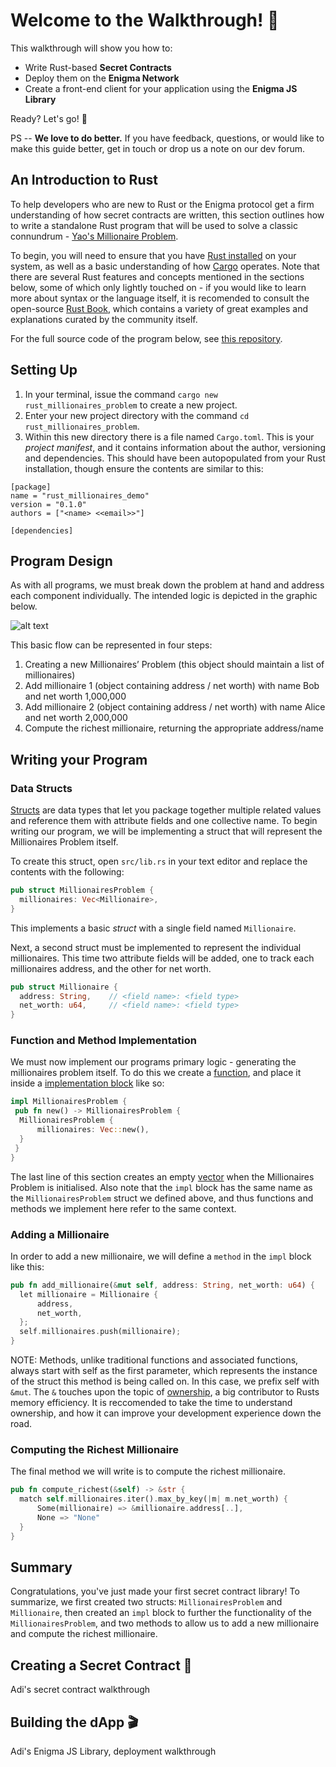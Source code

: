 ﻿# Welcome to the Walkthrough! 📍

This walkthrough will show you how to:

 - Write Rust-based **Secret Contracts** 
 - Deploy them on the **Enigma Network** 
 - Create a front-end client for your application using the **Enigma JS Library**

Ready? Let's go!  🚀 

PS -- **We love to do better.** If you have feedback, questions, or would like to make this guide better, get in touch or drop us a note on our dev forum. 

## An Introduction to Rust
To help developers who are new to Rust or the Enigma protocol get a firm understanding of how secret contracts are written, this section outlines how to write a standalone Rust program that will be used to solve a classic connundrum - [Yao's Millionaire Problem](https://en.wikipedia.org/wiki/Yao%27s_Millionaires%27_Problem).

To begin, you will need to ensure that you have [Rust installed](https://www.rust-lang.org/tools/install) on your system, as well as a basic understanding of how [Cargo](https://github.com/rust-lang/cargo) operates. Note that there are several Rust features and concepts mentioned in the sections below, some of which only lightly touched on - if you would like to learn more about syntax or the language itself, it is recomended to consult the open-source [Rust Book](https://doc.rust-lang.org/book/ch00-00-introduction.html), which contains a variety of great examples and explanations curated by the community itself.

For the full source code of the program below, see [this repository](#).
## Setting Up
1. In your terminal, issue the command ``cargo new rust_millionaires_problem`` to create a new project.
2. Enter your new project directory with the command ``cd rust_millionaires_problem``.
3. Within this new directory there is a file named ``Cargo.toml``. This is your *project manifest*, and it contains information about the author, versioning and dependencies. This should have been autopopulated from your Rust installation, though ensure the contents are similar to this:
```
[package]
name = "rust_millionaires_demo"
version = "0.1.0"
authors = ["<name> <<email>>"]

[dependencies]
```
## Program Design
As with all programs, we must break down the problem at hand and address each component individually. The intended logic is depicted in the graphic below.

![alt text](https://i.imgur.com/SB6ZGc5.png)

This basic flow can be represented in four steps:

1. Creating a new Millionaires’ Problem (this object should maintain a list of millionaires)
2. Add millionaire 1 (object containing address / net worth) with name Bob and net worth 1,000,000
3. Add millionaire 2 (object containing address / net worth) with name Alice and net worth 2,000,000
4. Compute the richest millionaire, returning the appropriate address/name

## Writing your Program
### Data Structs
[Structs](https://doc.rust-lang.org/book/ch05-00-structs.html) are data types that let you package together multiple related values and reference them with attribute fields and one collective name. To begin writing our program, we will be implementing a struct that will represent the Millionaires Problem itself.

To create this struct, open ``src/lib.rs`` in your text editor and replace the contents with the following:

```rust
pub struct MillionairesProblem {
  millionaires: Vec<Millionaire>,
}
```

This implements a basic *struct* with a single field named ```Millionaire```. 

Next, a second struct must be implemented to represent the individual millionaires. This time two attribute fields will be added, one to track each millionaires address, and the other for net worth.

```rust
pub struct Millionaire {
  address: String,    // <field name>: <field type>
  net_worth: u64,     // <field name>: <field type>
}
``` 

### Function and Method Implementation
We must now implement our programs primary logic - generating the millionaires problem itself. To do this we create a [function](https://doc.rust-lang.org/book/ch03-03-how-functions-work.html), and place it inside a [implementation block](https://doc.rust-lang.org/book/ch05-03-method-syntax.html) like so:

```rust
impl MillionairesProblem {
 pub fn new() -> MillionairesProblem {
  MillionairesProblem {
      millionaires: Vec::new(),
  }
 }
}
```
The last line of this section creates an empty [vector](https://doc.rust-lang.org/book/ch08-01-vectors.html) when the Millionaires Problem is initialised.
Also note that the ``impl`` block has the same name as the ``MillionairesProblem`` struct we defined above, and thus functions and methods we implement here refer to the same context.

### Adding a Millionaire
In order to add a new millionaire, we will define a ``method`` in the ``impl`` block like this:

```rust
pub fn add_millionaire(&mut self, address: String, net_worth: u64) {
  let millionaire = Millionaire {
      address,
      net_worth,
  };
  self.millionaires.push(millionaire);
}
```
NOTE: Methods, unlike traditional functions and associated functions, always start with self as the first parameter, which represents the instance of the struct this method is being called on. In this case, we prefix self with ``&mut``. The ``&`` touches upon the topic of [ownership](https://doc.rust-lang.org/book/ch04-00-understanding-ownership.html), a big contributor to Rusts memory efficiency. It is reccomended to take the time to understand ownership, and how it can improve your development experience down the road.

### Computing the Richest Millionaire
The final method we will write is to compute the richest millionaire.
```rust
pub fn compute_richest(&self) -> &str {
  match self.millionaires.iter().max_by_key(|m| m.net_worth) {
      Some(millionaire) => &millionaire.address[..],
      None => "None"
  }
}
```
## Summary
Congratulations, you've just made your first secret contract library! To summarize, we first created two structs: ``MillionairesProblem`` and ``Millionaire``, then created an ``impl`` block to further the functionality of the ``MillionairesProblem``, and two methods to allow us to add a new millionaire and compute the richest millionaire.

## Creating a Secret Contract 📐

Adi's secret contract walkthrough

## Building the dApp 🎬

Adi's Enigma JS Library, deployment walkthrough
